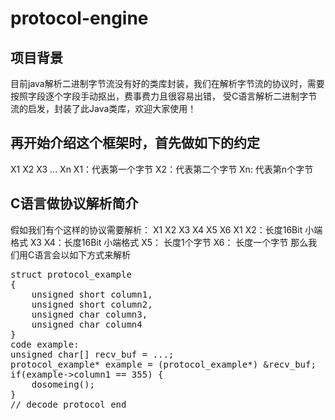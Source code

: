 # protocol-engine

## 项目背景
目前java解析二进制字节流没有好的类库封装，我们在解析字节流的协议时，需要按照字段逐个字段手动抠出，费事费力且很容易出错，
受C语言解析二进制字节流的启发，封装了此Java类库，欢迎大家使用！
## 再开始介绍这个框架时，首先做如下的约定
X1 X2 X3 ... Xn
X1：代表第一个字节
X2：代表第二个字节
Xn: 代表第n个字节
## C语言做协议解析简介	
假如我们有个这样的协议需要解析：
X1 X2 X3 X4 X5 X6
X1 X2：长度16Bit 小端格式
X3 X4：长度16Bit 小端格式
X5： 长度1个字节 
X6： 长度一个字节
那么我们用C语言会以如下方式来解析	
<pre>
struct protocol_example
{
	unsigned short column1,
	unsigned short column2,
	unsigned char column3,
	unsigned char column4
}
code example:
unsigned char[] recv_buf = ...;
protocol_example* example = (protocol_example*) &recv_buf;
if(example->column1 == 355) {
	dosomeing();
}
// decode protocol end
</pre>

